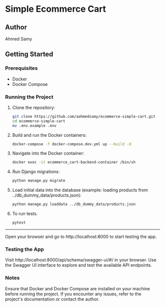 # Simple Ecommerce Cart

## Author
Ahmed Samy

## Getting Started

### Prerequisites
- Docker
- Docker Compose

### Running the Project
1. Clone the repository:
   ```bash
   git clone https://github.com/aahmedsamy/ecommerce-simple-cart.git
   cd ecommerce-simple-cart
   mv .env.example .env
2. Build and run the Docker containers:
   ```bash
   docker-compose -f docker-compose.dev.yml up --build -d
   
3. Navigate into the Docker container:
   ```bash
   docker exec -it ecommerce_cart-backend-container /bin/sh
4. Run Django migrations:
   ```bash
   python manage.py migrate
5. Load initial data into the database (example: loading products from ../db_dummy_data/products.json):
   ```bash
   python manage.py loaddata ../db_dummy_data/products.json
6. To run tests.
   ```bash
   pytest
----
Open your browser and go to http://localhost:8000 to start testing the app.

### Testing the App
Visit http://localhost:8000/api/schema/swagger-ui/#/ in your browser.
Use the Swagger UI interface to explore and test the available API endpoints.

### Notes
Ensure that Docker and Docker Compose are installed on your machine before running the project.
If you encounter any issues, refer to the project's documentation or contact the author.
